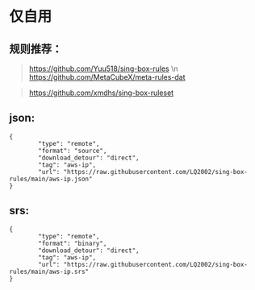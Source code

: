 # 仅自用

## 规则推荐：
> https://github.com/Yuu518/sing-box-rules \n
> https://github.com/MetaCubeX/meta-rules-dat

> https://github.com/xmdhs/sing-box-ruleset

## json:
```
{
        "type": "remote",
        "format": "source",
        "download_detour": "direct",
        "tag": "aws-ip",
        "url": "https://raw.githubusercontent.com/LQ2002/sing-box-rules/main/aws-ip.json"
}
```
## srs:
```
{
        "type": "remote",
        "format": "binary",
        "download_detour": "direct",
        "tag": "aws-ip",
        "url": "https://raw.githubusercontent.com/LQ2002/sing-box-rules/main/aws-ip.srs"
}
```
